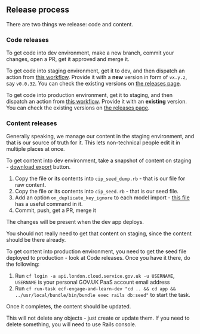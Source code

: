## Release process

There are two things we release: code and content.

### Code releases

To get code into dev environment, make a new branch, commit your changes, open a PR, get it approved and merge it.

To get code into staging environment, get it to dev, and then dispatch an action from 
[this workflow](https://github.com/DFE-Digital/ecf-engage-and-learn/actions/workflows/deploy_to_staging.yml).
Provide it with a **new** version in form of `vx.y.z`, say `v0.0.32`. You can check the existing versions on 
[the releases page](https://github.com/DFE-Digital/ecf-engage-and-learn/releases).

To get code into production environment, get it to staging, and then dispatch an action from 
[this workflow](https://github.com/DFE-Digital/ecf-engage-and-learn/actions/workflows/deploy_to_production.yml).
Provide it with an **existing** version. You can check the existing versions on 
[the releases page](https://github.com/DFE-Digital/ecf-engage-and-learn/releases).

### Content releases

Generally speaking, we manage our content in the staging environment, and that is our source of truth for it.
This lets non-technical people edit it in multiple places at once.

To get content into dev environment, take a snapshot of content on staging - 
[download export](https://staging-support-ects.education.gov.uk/providers) button.
1. Copy the file or its contents into `cip_seed_dump.rb` - that is our file for raw content.
1. Copy the file or its contents into `cip_seed.rb` - that is our seed file.
1. Add an option `on_duplicate_key_ignore` to each model import - [this file](/lib/tasks/cip_seed_dump.rake) has a useful command in it.
1. Commit, push, get a PR, merge it

The changes will be present when the dev app deploys.

You should not really need to get that content on staging, since the content should be there already.

To get content into production environment, you need to get the seed file deployed to production - look at Code releases.
Once you have it there, do the following:

1. Run `cf login -a api.london.cloud.service.gov.uk -u USERNAME`, `USERNAME` is your personal GOV.UK PaaS account email address
1. Run `cf run-task ecf-engage-and-learn-dev "cd .. && cd app && ../usr/local/bundle/bin/bundle exec rails db:seed"` to start the task.

Once it completes, the content should be updated.

This will not delete any objects - just create or update them. 
If you need to delete something, you will need to use Rails console.
